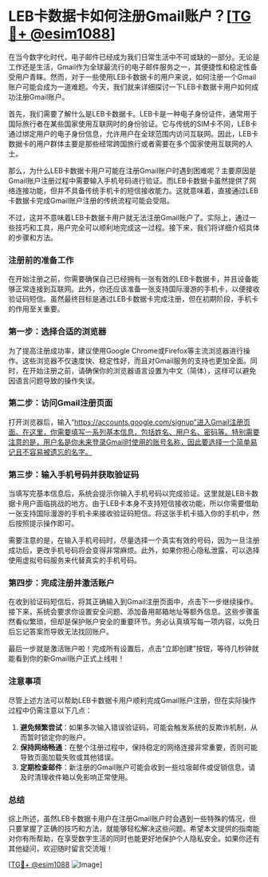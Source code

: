 # LEB卡数据卡如何注册Gmail账户？[[TG💪+ @esim1088](https://t.me/s/esim1088)]

在当今数字化时代，电子邮件已经成为我们日常生活中不可或缺的一部分。无论是工作还是生活，Gmail作为全球最流行的电子邮件服务之一，其便捷性和稳定性备受用户青睐。然而，对于一些使用LEB卡数据卡的用户来说，如何注册一个Gmail账户可能会成为一道难题。今天，我们就来详细探讨一下LEB卡数据卡用户如何成功注册Gmail账户。

首先，我们需要了解什么是LEB卡数据卡。LEB卡是一种电子身份证件，通常用于国际旅行者在某些国家使用互联网时的身份验证。它与传统的SIM卡不同，LEB卡通过绑定用户的电子身份信息，允许用户在全球范围内访问互联网。因此，LEB卡数据卡的用户群体主要是那些经常跨国旅行或者需要在多个国家使用互联网的人士。

那么，为什么LEB卡数据卡用户可能在注册Gmail账户时遇到困难呢？主要原因是Gmail账户注册过程中需要输入手机号码进行验证。而LEB卡数据卡虽然提供了网络连接功能，但并不具备传统手机卡的短信接收能力。这就意味着，直接通过LEB卡数据卡完成Gmail账户注册的传统流程可能会受阻。

不过，这并不意味着LEB卡数据卡用户就无法注册Gmail账户了。实际上，通过一些技巧和工具，用户完全可以顺利地完成这一过程。接下来，我们将详细介绍具体的步骤和方法。

### 注册前的准备工作

在开始注册之前，你需要确保自己已经拥有一张有效的LEB卡数据卡，并且设备能够正常连接到互联网。此外，你还应该准备一张支持国际漫游的手机卡，以便接收验证码短信。虽然最终目标是通过LEB卡数据卡完成注册，但在初期阶段，手机卡的作用至关重要。

### 第一步：选择合适的浏览器

为了提高注册成功率，建议使用Google Chrome或Firefox等主流浏览器进行操作。这些浏览器不仅速度快、稳定性好，而且对Gmail服务的支持也更加全面。同时，在开始注册之前，请确保你的浏览器语言设置为中文（简体），这样可以避免因语言问题导致的操作失误。

### 第二步：访问Gmail注册页面

打开浏览器后，输入“https://accounts.google.com/signup”进入Gmail注册页面。在这里，你需要填写一系列基本信息，包括姓名、用户名、密码等。特别需要注意的是，用户名是你未来登录Gmail时使用的账号名称，因此要选择一个简单易记且不容易被遗忘的名字。

### 第三步：输入手机号码并获取验证码

当填写完基本信息后，系统会提示你输入手机号码以完成验证。这里就是LEB卡数据卡用户面临挑战的地方。由于LEB卡本身不支持短信接收功能，所以你需要借助一张支持国际漫游的手机卡来接收验证码短信。将这张手机卡插入你的手机中，然后按照提示操作即可。

需要注意的是，在输入手机号码时，尽量选择一个真实有效的号码，因为一旦注册成功后，更改手机号码将会变得非常麻烦。此外，如果你担心隐私泄露，可以选择使用虚拟号码服务来代替真实的手机号码。

### 第四步：完成注册并激活账户

在收到验证码短信后，将其正确输入到Gmail注册页面中，点击下一步继续操作。接下来，系统会要求你设置安全问题、添加备用邮箱地址等额外信息。这些步骤虽然看似繁琐，但却是保护账户安全的重要环节。务必认真填写每一项内容，以免日后忘记答案而导致无法找回账户。

最后一步就是激活账户啦！完成所有设置后，点击“立即创建”按钮，等待几秒钟就能看到你的新Gmail账户正式上线啦！

### 注意事项

尽管上述方法可以帮助LEB卡数据卡用户顺利完成Gmail账户注册，但在实际操作过程中仍需注意以下几点：

1. **避免频繁尝试**：如果多次输入错误验证码，可能会触发系统的反欺诈机制，从而暂时锁定你的账户。
2. **保持网络畅通**：在整个注册过程中，保持稳定的网络连接非常重要，否则可能导致页面加载失败或其他错误。
3. **定期检查邮件**：新注册的Gmail账户可能会收到一些垃圾邮件或促销信息，请及时清理收件箱以免影响正常使用。

### 总结

综上所述，虽然LEB卡数据卡用户在注册Gmail账户时会遇到一些特殊的情况，但只要掌握了正确的技巧和方法，就能够轻松解决这些问题。希望本文提供的指南能对你有所帮助，在享受数字生活的同时也能更好地保护个人隐私安全。如果你还有其他疑问，欢迎随时留言交流哦！

[[TG💪+ @esim1088](https://t.me/s/esim1088) ![Image](https://i.postimg.cc/4NQfJmqS/Snipaste-2025-05-13-00-14-12.png)]